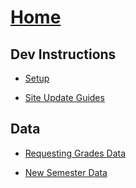 # [Home](https://github.com/thecourseforum/theCourseForum2/wiki)

## Dev Instructions

- [Setup](https://github.com/thecourseforum/theCourseForum2/wiki/Setup)

- [Site Update Guides](https://github.com/thecourseforum/theCourseForum2/wiki/Site-Update-Guides)

## Data

- [Requesting Grades Data](https://github.com/thecourseforum/theCourseForum2/wiki/Requesting-Grades-Data)

- [New Semester Data](https://github.com/thecourseforum/theCourseForum2/wiki/Semester-Data-Overhaul-Investigating)
